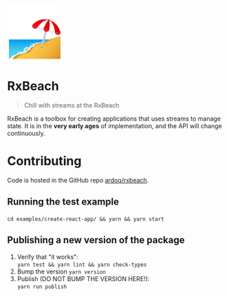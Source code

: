 ![Beach with umbrella](docs/beach_with_umbrella.png)

# RxBeach
> Chill with streams at the RxBeach

RxBeach is a toolbox for creating applications that uses streams to manage
state. It is in the **very early ages** of implementation, and the API will
change continuously.


# Contributing
Code is hosted in the GitHub repo [ardoq/rxbeach](https://github.com/ardoq/rxbeach).

## Running the test example
`cd examples/create-react-app/ && yarn && yarn start`

## Publishing a new version of the package
1. Verify that "it works":  
   `yarn test && yarn lint && yarn check-types`
2. Bump the version
   `yarn version`
2. Publish (DO NOT BUMP THE VERSION HERE!):  
   `yarn run publish`
